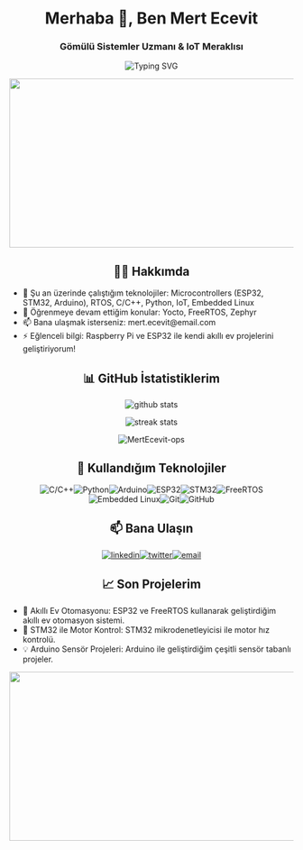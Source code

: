 <h1 align="center">Merhaba 👋, Ben Mert Ecevit</h1><h3 align="center">Gömülü Sistemler Uzmanı & IoT Meraklısı</h3><p align="center"><img src="https://readme-typing-svg.herokuapp.com?font=Fira+Code&size=22&pause=1000&color=1EFF00&center=true&width=440&lines=Gömülü+Sistemler+Uzmanı;IoT+ve+Elektronik+Meraklısı;Yazılım+Geliştirici+ve+Maker" alt="Typing SVG"></p><p align="center"><img src="https://media.giphy.com/media/l4FGzBKOvZTTKAApq/giphy.gif" width="600" height="300"/></p><h2 align="center">👨‍💻 Hakkımda</h2><ul><li>🌱 Şu an üzerinde çalıştığım teknolojiler: Microcontrollers (ESP32, STM32, Arduino), RTOS, C/C++, Python, IoT, Embedded Linux</li><li>🧠 Öğrenmeye devam ettiğim konular: Yocto, FreeRTOS, Zephyr</li><li>📫 Bana ulaşmak isterseniz: mert.ecevit@email.com</li><li>⚡ Eğlenceli bilgi: Raspberry Pi ve ESP32 ile kendi akıllı ev projelerini geliştiriyorum!</li></ul><h2 align="center">📊 GitHub İstatistiklerim</h2><p align="center"><img src="https://github-readme-stats.vercel.app/api?username=MertEcevit-ops&show_icons=true&theme=radical" alt="github stats"/></p><p align="center"><img src="https://github-readme-streak-stats.herokuapp.com/?user=MertEcevit-ops&theme=radical" alt="streak stats"/></p><p align="center"><img src="https://komarev.com/ghpvc/?username=MertEcevit-ops&label=Profile%20views&color=0e75b6&style=flat" alt="MertEcevit-ops"/></p><h2 align="center">🔧 Kullandığım Teknolojiler</h2><p align="center"><img src="https://img.shields.io/badge/-C/C++-05122A?style=flat&logo=c%2B%2B" alt="C/C++"/><img src="https://img.shields.io/badge/-Python-05122A?style=flat&logo=python" alt="Python"/><img src="https://img.shields.io/badge/-Arduino-05122A?style=flat&logo=arduino" alt="Arduino"/><img src="https://img.shields.io/badge/-ESP32-05122A?style=flat&logo=esp32" alt="ESP32"/><img src="https://img.shields.io/badge/-STM32-05122A?style=flat&logo=stmicroelectronics" alt="STM32"/><img src="https://img.shields.io/badge/-FreeRTOS-05122A?style=flat&logo=freertos" alt="FreeRTOS"/><img src="https://img.shields.io/badge/-Embedded%20Linux-05122A?style=flat&logo=linux" alt="Embedded Linux"/><img src="https://img.shields.io/badge/-Git-05122A?style=flat&logo=git" alt="Git"/><img src="https://img.shields.io/badge/-GitHub-05122A?style=flat&logo=github" alt="GitHub"/></p><h2 align="center">📫 Bana Ulaşın</h2><p align="center"><a href="https://linkedin.com/in/arkadasinizinlinkedin" target="blank"><img align="center" src="https://img.shields.io/badge/LinkedIn-05122A?style=flat&logo=linkedin" alt="linkedin"/></a><a href="https://twitter.com/arkadasinizintwitter" target="blank"><img align="center" src="https://img.shields.io/badge/Twitter-05122A?style=flat&logo=twitter" alt="twitter"/></a><a href="mailto:mert.ecevit@email.com" target="blank"><img align="center" src="https://img.shields.io/badge/Email-05122A?style=flat&logo=gmail" alt="email"/></a></p><h2 align="center">📈 Son Projelerim</h2><ul><li>🚀 Akıllı Ev Otomasyonu: ESP32 ve FreeRTOS kullanarak geliştirdiğim akıllı ev otomasyon sistemi.</li><li>🌟 STM32 ile Motor Kontrol: STM32 mikrodenetleyicisi ile motor hız kontrolü.</li><li>💡 Arduino Sensör Projeleri: Arduino ile geliştirdiğim çeşitli sensör tabanlı projeler.</li></ul><p align="center"><img src="https://media.giphy.com/media/26tn33aiTi1jkl6H6/giphy.gif" width="600" height="300"/></p>
